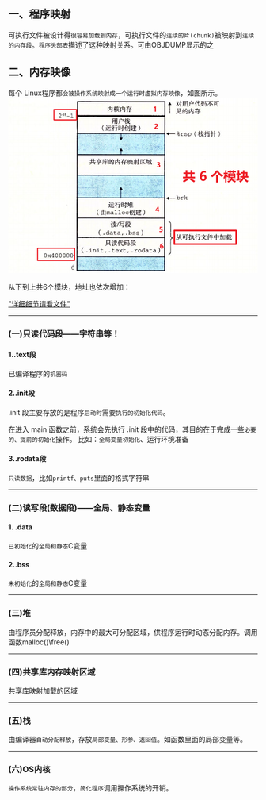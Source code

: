 ## 一、程序映射
可执行文件被设计得`很容易加载到内存`，可执行文件的`连续的片(chunk)`被映射到`连续的内存段`。`程序头部表`描述了这种映射关系。可由OBJDUMP显示的之


## 二、内存映像
每个 Linux程序都`会被操作系统映射成一个运行时虚拟内存映像`，如图所示。
![alt text](img/映射成的内存运行格式.png)

从下到上共6个模块，地址也依次增加：

["详细细节请看文件"](../2.可执行目标文件内存映射/test/分析ELF各个段的内容.txt)

---
### (一)只读代码段——字符串等！

#### 1..text段
  已编译程序的`机器码`

#### 2..init段
  .init 段主要存放的是程序`启动时`需要`执行的初始化代码`。

  在进入 main 函数之前，系统会先执行 .init 段中的代码，其目的在于完成一些`必要的、提前的初始化`操作。 比如：`全局变量初始化`、运行环境准备

#### 3..rodata段
  `只读数据`，比如`printf、puts`里面的格式字符串



---
### (二)读写段(数据段)——全局、静态变量

#### 1. .data
  `已初始化`的`全局和静态`C变量

#### 2..bss
  `未初始化`的`全局和静态`C变量

---
### (三)堆
 由程序员分配释放，内存中的最大可分配区域，供程序运行时动态分配内存。调用函数malloc()\free()

---
### (四)共享库内存映射区域
 共享库映射加载的区域

---
### (五)栈
 由编译器`自动分配释放`，存放`局部变量、形参、返回值`。如函数里面的局部变量等。

---
### (六)OS内核
 `操作系统常驻内存的部分`，`简化程序`调用操作系统的开销。